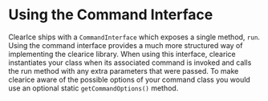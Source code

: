 Using the Command Interface
===========================
ClearIce ships with a `CommandInterface` which exposes a single method, `run`.
Using the command interface provides a much more structured way of implementing the 
clearice library. When using this interface, clearice instantiates your class
when its associated command is invoked and calls the run method with any extra
parameters that were passed. To make clearice aware of the possible options of 
your command class you would use an optional static `getCommandOptions()`
method.